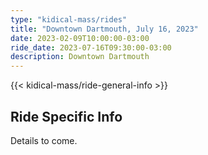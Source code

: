 ```yaml
---
type: "kidical-mass/rides"
title: "Downtown Dartmouth, July 16, 2023"
date: 2023-02-09T10:00:00-03:00
ride_date: 2023-07-16T09:30:00-03:00
description: Downtown Dartmouth
---
```


{{< kidical-mass/ride-general-info >}}

## Ride Specific Info

Details to come.
